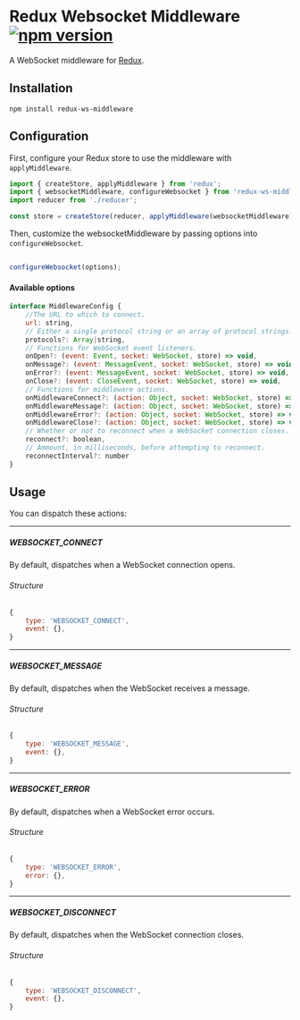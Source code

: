 # Redux Websocket Middleware [![npm version](https://img.shields.io/npm/v/redux-ws-middleware.svg?style=flat)](https://www.npmjs.com/package/redux-ws-middleware)
A WebSocket middleware for [Redux](https://redux.js.org/).

## Installation
``` 
npm install redux-ws-middleware 
```
## Configuration
First, configure your Redux store to use the middleware with `applyMiddleware`.

```js
import { createStore, applyMiddleware } from 'redux';
import { websocketMiddleware, configureWebsocket } from 'redux-ws-middleware';
import reducer from './reducer';

const store = createStore(reducer, applyMiddleware(websocketMiddleware));
```

Then, customize the websocketMiddleware by passing options into `configureWebsocket`.

```js

configureWebsocket(options);

```
#### Available options
```js
interface MiddlewareConfig {
    //The URL to which to connect.
    url: string,
    // Either a single protocol string or an array of protocol strings.
    protocols?: Array|string,
    // Functions for WebSocket event listeners.
    onOpen?: (event: Event, socket: WebSocket, store) => void,
    onMessage?: (event: MessageEvent, socket: WebSocket, store) => void,
    onError?: (event: MessageEvent, socket: WebSocket, store) => void,
    onClose?: (event: CloseEvent, socket: WebSocket, store) => void,
    // Functions for middleware actions.
    onMiddlewareConnect?: (action: Object, socket: WebSocket, store) => void,
    onMiddlewareMessage?: (action: Object, socket: WebSocket, store) => void,
    onMiddlewareError?: (action: Object, socket: WebSocket, store) => void,
    onMiddlewareClose?: (action: Object, socket: WebSocket, store) => void,
    // Whether or not to reconnect when a WebSocket connection closes. False by default.
    reconnect?: boolean,
    // Ammount, in milliseconds, before attempting to reconnect.
    reconnectInterval?: number    
}
```
## Usage
You can dispatch these actions:

---

##### WEBSOCKET_CONNECT
By default, dispatches when a WebSocket connection opens.
###### Structure
``` js
{
    type: 'WEBSOCKET_CONNECT',
    event: {},
}
```
---

##### WEBSOCKET_MESSAGE
By default, dispatches when the WebSocket receives a message.
###### Structure
``` js
{
    type: 'WEBSOCKET_MESSAGE',
    event: {},
}
```
---

##### WEBSOCKET_ERROR
By default, dispatches when a WebSocket error occurs.
###### Structure
``` js
{
    type: 'WEBSOCKET_ERROR',
    error: {},
}
```
---

##### WEBSOCKET_DISCONNECT
By default, dispatches when the WebSocket connection closes.
###### Structure
``` js
{
    type: 'WEBSOCKET_DISCONNECT',
    event: {},
}
```
